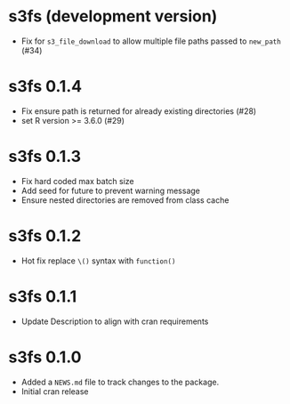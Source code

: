 # s3fs (development version)

* Fix for `s3_file_download` to allow multiple file paths passed to `new_path` (#34)

# s3fs 0.1.4

* Fix ensure path is returned for already existing directories (#28)
* set R version >= 3.6.0 (#29)

# s3fs 0.1.3

* Fix hard coded max batch size
* Add seed for future to prevent warning message
* Ensure nested directories are removed from class cache

# s3fs 0.1.2

* Hot fix replace `\()` syntax with `function()`

# s3fs 0.1.1

* Update Description to align with cran requirements

# s3fs 0.1.0

* Added a `NEWS.md` file to track changes to the package.
* Initial cran release
